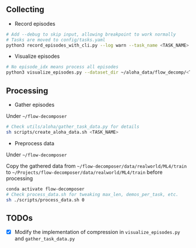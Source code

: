 ## Collecting

- Record episodes

```bash
# Add --debug to skip input, allowing breakpoint to work normally
# Tasks are moved to config/tasks.yaml
python3 record_episodes_with_cli.py --log warn --task_name <TASK_NAME> -n 10
```

- Visualize episodes

```bash
# No episode_idx means process all episodes
python3 visualize_episodes.py --dataset_dir ~/aloha_data/flow_decomp/<TASK_NAME>
```

## Processing

- Gather episodes

Under `~/flow-decomposer`

```bash
# Check utils/aloha/gather_task_data.py for details
sh scripts/create_aloha_data.sh <TASK_NAME>
```

- Preprocess data

<!-- Under `~/Projects/flow-decomposer` of `ssh tomchen@140.112.194.91 -p 1009` -->
Under `~/flow-decomposer`

Copy the gathered data from `~/flow-decomposer/data/realworld/ML4/train` to `~/Projects/flow-decomposer/data/realworld/ML4/train` before processing

```bash
conda activate flow-decomposer
# Check process_data.sh for tweaking max_len, demos_per_task, etc.
sh ./scripts/process_data.sh 0
```

## TODOs

- [x] Modify the implementation of compression in `visualize_episodes.py` and `gather_task_data.py`
